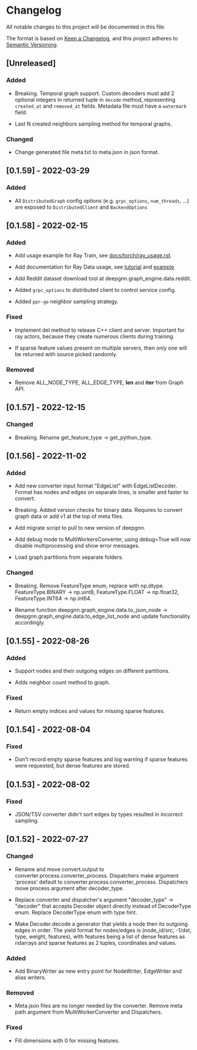 # Changelog
All notable changes to this project will be documented in this file.

The format is based on [Keep a Changelog](https://keepachangelog.com/en/1.0.0/),
and this project adheres to [Semantic Versioning](https://semver.org/spec/v2.0.0.html).

## [Unreleased]

### Added
- Breaking. Temporal graph support. Custom decoders must add 2 optional integers in returned tuple in  `decode` method, representing `created_at` and `removed_at` fields. Metadata file must have a `watermark` field.

- Last N created neighbors sampling method for temporal graphs.

### Changed
- Change generated file meta.txt to meta.json in json format.

## [0.1.59] - 2022-03-29

### Added
- All `DistributedGraph` config options (e.g. `grpc_options`, `num_threads`, ...) are exposed to `DistributedClient` and `BackendOptions`

## [0.1.58] - 2022-02-15

### Added
- Add usage example for Ray Train, see [docs/torch/ray_usage.rst](https://github.com/microsoft/DeepGNN/tree/main/docs/torch/ray_usage.rst).

- Add documentation for Ray Data usage, see [tutorial](https://github.com/microsoft/DeepGNN/tree/main/docs/graph_engine/dataset.rst) and [example](https://github.com/microsoft/DeepGNN/tree/main/docs/graph_engine/ray_usage_advanced.rst)

- Add Reddit dataset download tool at deepgnn.graph_engine.data.reddit.

- Added `grpc_options` to distributed client to control service config.

- Added `ppr-go` neighbor sampling strategy.

### Fixed
- Implement del method to release C++ client and server. Important for ray actors, because they create numerous clients during training.

- If sparse feature values present on multiple servers, then only one will be returned with source picked randomly.

### Removed
- Remove ALL_NODE_TYPE, ALL_EDGE_TYPE, __len__ and __iter__ from Graph API.

## [0.1.57] - 2022-12-15

### Changed
- Breaking. Rename get_feature_type -> get_python_type.

## [0.1.56] - 2022-11-02

### Added
- Add new converter input format "EdgeList" with EdgeListDecoder. Format has nodes and edges on separate lines, is smaller and faster to convert.

- Breaking. Added version checks for binary data. Requires to convert graph data or add v1 at the top of meta files.

- Add migrate script to pull to new version of deepgnn.

- Add debug mode to MultiWorkersConverter, using debug=True will now disable multiprocessing and show error messages.

- Load graph partitions from separate folders.

### Changed
- Breaking. Remove FeatureType enum, replace with np.dtype. FeatureType.BINARY -> np.uint8, FeatureType.FLOAT -> np.float32, FeatureType.INT64 -> np.int64.

- Rename function deepgnn.graph_engine.data.to_json_node -> deepgnn.graph_engine.data.to_edge_list_node and update functionality accordingly.

## [0.1.55] - 2022-08-26

### Added
- Support nodes and their outgoing edges on different partitions.

- Adds neighbor count method to graph.

### Fixed
- Return empty indices and values for missing sparse features.

## [0.1.54] - 2022-08-04

### Fixed
- Don't record empty sparse features and log warning if sparse features were requested, but dense features are stored.

## [0.1.53] - 2022-08-02

### Fixed
- JSON/TSV converter didn't sort edges by types resulted in incorrect sampling.

## [0.1.52] - 2022-07-27

### Changed
- Rename and move convert.output to converter.process.converter_process. Dispatchers make argument 'process' default to converter.process.converter_process. Dispatchers move process argument after decoder_type.

- Replace converter and dispatcher's argument "decoder_type" -> "decoder" that accepts Decoder object directly instead of DecoderType enum. Replace DecoderType enum with type hint.

- Make Decoder.decode a generator that yields a node then its outgoing edges in order. The yield format for nodes/edges is (node_id/src, -1/dst, type, weight, features), with features being a list of dense features as ndarrays and sparse features as 2 tuples, coordinates and values.

### Added
- Add BinaryWriter as new entry point for NodeWriter, EdgeWriter and alias writers.

### Removed
- Meta.json files are no longer needed by the converter. Remove meta path argument from MultiWorkerConverter and Dispatchers.

### Fixed
- Fill dimensions with 0 for missing features.
